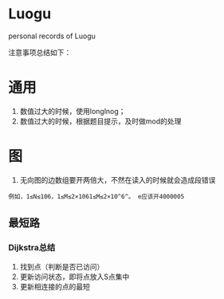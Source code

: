 # Luogu
personal records of Luogu

注意事项总结如下：

# 通用
1. 数值过大的时候，使用longlnog；
2. 数值过大的时候，根据题目提示，及时做mod的处理

# 图
1. 无向图的边数组要开两倍大，不然在读入的时候就会造成段错误 

```
例如，1≤N≤106，1≤M≤2×1061≤M≤2×10^6^。 e应该开4000005
```

## 最短路
### Dijkstra总结
1. 找到点（判断是否已访问）
2. 更新访问状态，即将点放入S点集中
3. 更新相连接的点的最短